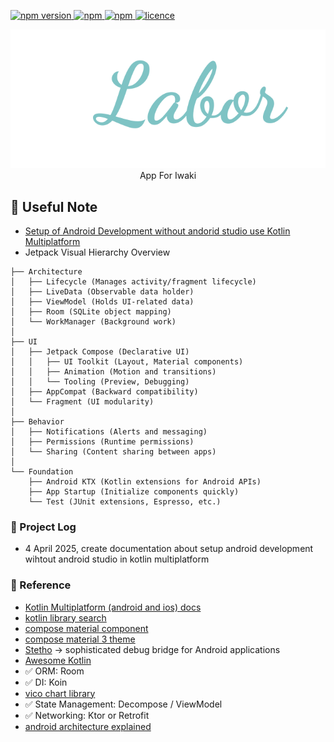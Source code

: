 <p>
  <a href="">
    <img alt="npm version" src="https://badgen.net/github/commits/ahsanu123/labor/">
  </a>
  <a href="">
    <img alt="npm" src="https://badgen.net/github/contributors/ahsanu123/labor/">
  </a>
  <a href="">
    <img alt="npm" src="https://badgen.net/github/branches/ahsanu123/labor/">
  </a>
  <a href="https://github.com/ahsanu123/labor/blob/main/LICENSE">
    <img alt="licence" src="https://badgen.net/github/license/ahsanu123/labor/">
  </a>
</p>

<p align="center">
  <img src="./labor-logo.svg" style="width: 900px;  "/> <br/>
   App For Iwaki
</p> 

## 🚀 Useful Note 

- [Setup of Android Development without andorid studio use Kotlin Multiplatform](./Env_Setup.md)
- Jetpack Visual Hierarchy Overview

```shell
├── Architecture
│   ├── Lifecycle (Manages activity/fragment lifecycle)
│   ├── LiveData (Observable data holder)
│   ├── ViewModel (Holds UI-related data)
│   ├── Room (SQLite object mapping)
│   └── WorkManager (Background work)
│
├── UI
│   ├── Jetpack Compose (Declarative UI)
│   │   ├── UI Toolkit (Layout, Material components)
│   │   ├── Animation (Motion and transitions)
│   │   └── Tooling (Preview, Debugging)
│   ├── AppCompat (Backward compatibility)
│   └── Fragment (UI modularity)
│
├── Behavior
│   ├── Notifications (Alerts and messaging)
│   ├── Permissions (Runtime permissions)
│   └── Sharing (Content sharing between apps)
│
└── Foundation
    ├── Android KTX (Kotlin extensions for Android APIs)
    ├── App Startup (Initialize components quickly)
    └── Test (JUnit extensions, Espresso, etc.)
```

### 🍎 Project Log

- 4 April 2025, create documentation about setup android development wihtout android studio in kotlin multiplatform

### 🌼 Reference 
- [Kotlin Multiplatform (android and ios) docs](https://www.jetbrains.com/help/kotlin-multiplatform-dev/multiplatform-create-first-app.html)
- [kotlin library search](https://klibs.io/)
- [compose material component](https://developer.android.com/develop/ui/compose/components)
- [compose material 3 theme](https://developer.android.com/develop/ui/compose/designsystems/material3)
- [Stetho](http://facebook.github.io/stetho/) -> sophisticated debug bridge for Android applications
- [Awesome Kotlin](https://kotlin.link/)
- ✅ ORM: Room
- ✅ DI: Koin
- [vico chart library](https://www.patrykandpatrick.com/vico/guide/stable)
- ✅ State Management: Decompose / ViewModel
- ✅ Networking: Ktor or Retrofit
- [android architecture explained](https://medium.com/@pinarkocak/mvc-mvp-and-mvvm-design-patterns-82317d6efeac)
